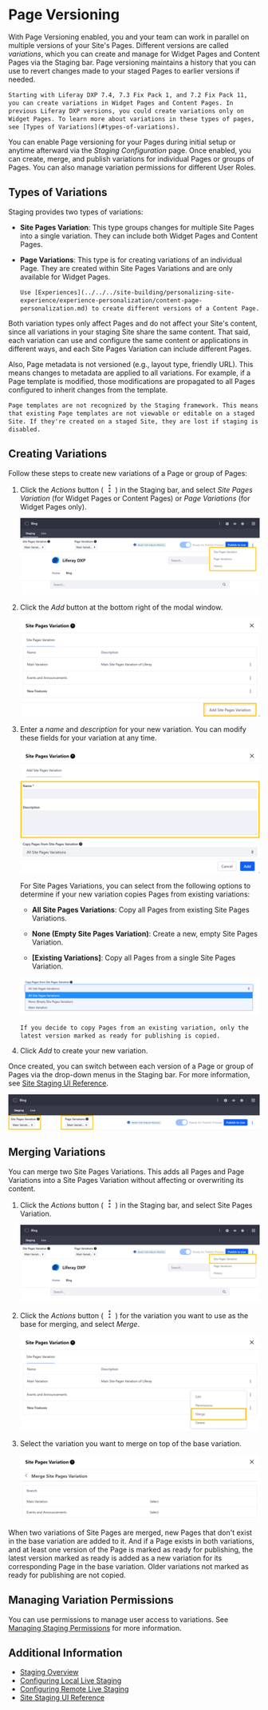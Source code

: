 # Page Versioning

With Page Versioning enabled, you and your team can work in parallel on multiple versions of your Site's Pages. Different versions are called *variations*, which you can create and manage for Widget Pages and Content Pages via the Staging bar. Page versioning maintains a history that you can use to revert changes made to your staged Pages to earlier versions if needed.

```{note}
Starting with Liferay DXP 7.4, 7.3 Fix Pack 1, and 7.2 Fix Pack 11, you can create variations in Widget Pages and Content Pages. In previous Liferay DXP versions, you could create variations only on Widget Pages. To learn more about variations in these types of pages, see [Types of Variations](#types-of-variations).
```

You can enable Page versioning for your Pages during initial setup or anytime afterward via the *Staging Configuration* page. Once enabled, you can create, merge, and publish variations for individual Pages or groups of Pages. You can also manage variation permissions for different User Roles.

## Types of Variations

Staging provides two types of variations:

* **Site Pages Variation**: This type groups changes for multiple Site Pages into a single variation. They can include both Widget Pages and Content Pages.

* **Page Variations**: This type is for creating variations of an individual Page. They are created within Site Pages Variations and are only available for Widget Pages.

   ```{note}
   Use [Experiences](../../../site-building/personalizing-site-experience/experience-personalization/content-page-personalization.md) to create different versions of a Content Page.
   ```

Both variation types only affect Pages and do not affect your Site's content, since all variations in your staging Site share the same content. That said, each variation can use and configure the same content or applications in different ways, and each Site Pages Variation can include different Pages.

Also, Page metadata is not versioned (e.g., layout type, friendly URL). This means changes to metadata are applied to all variations. For example, if a Page template is modified, those modifications are propagated to all Pages configured to inherit changes from the template.

```{note}
Page templates are not recognized by the Staging framework. This means that existing Page templates are not viewable or editable on a staged Site. If they're created on a staged Site, they are lost if staging is disabled.
```

## Creating Variations

Follow these steps to create new variations of a Page or group of Pages:

1. Click the *Actions* button ( ![Actions button](../../../images/icon-actions.png) ) in the Staging bar, and select *Site Pages Variation* (for Widget Pages or Content Pages) or *Page Variations* (for Widget Pages only).

   ![Click the Actions button in the Staging bar and select the variation type you want to create.](./page-versioning/images/03.png)

1. Click the *Add* button at the bottom right of the modal window.

   ![Click the Add button at the bottom right of the modal window](./page-versioning/images/04.png)

1. Enter a *name* and *description* for your new variation. You can modify these fields for your variation at any time.

   ![Enter a name and description for your new variation.](./page-versioning/images/05.png)

   For Site Pages Variations, you can select from the following options to determine if your new variation copies Pages from existing variations:

   * **All Site Pages Variations**: Copy all Pages from existing Site Pages Variations.

   * **None (Empty Site Pages Variation)**: Create a new, empty Site Pages Variation.

   * **[Existing Variations]**: Copy all Pages from a single Site Pages Variation.

   ![Determine whether your new Site Pages Variation copies Pages from existing variations](./page-versioning/images/06.png)

   ```{note}
   If you decide to copy Pages from an existing variation, only the latest version marked as ready for publishing is copied.
   ```

1. Click *Add* to create your new variation.

Once created, you can switch between each version of a Page or group of Pages via the drop-down menus in the Staging bar. For more information, see [Site Staging UI Reference](./site-staging-ui-reference.md).

![You can switch between each version of a Page or group of Pages via the drop-down menus in the Staging bar](./page-versioning/images/02.png)

## Merging Variations

You can merge two Site Pages Variations. This adds all Pages and Page Variations into a Site Pages Variation without affecting or overwriting its content.

1. Click the *Actions* button ( ![Actions button](../../../images/icon-actions.png) ) in the Staging bar, and select Site Pages Variation.

   ![Select Site Pages Variation.](./page-versioning/images/07.png)

1. Click the *Actions* button ( ![Actions button](../../../images/icon-actions.png) ) for the variation you want to use as the base for merging, and select *Merge*.

   ![Click the Actions button for the variation you want to use as the base for merging, and select Merge.](./page-versioning/images/08.png)

1. Select the variation you want to merge on top of the base variation.

   ![Select the variation you want to merge on top of the base variation.](./page-versioning/images/09.png)

When two variations of Site Pages are merged, new Pages that don't exist in the base variation are added to it. And if a Page exists in both variations, and at least one version of the Page is marked as ready for publishing, the latest version marked as ready is added as a new variation for its corresponding Page in the base variation. Older variations not marked as ready for publishing are not copied.

## Managing Variation Permissions

You can use permissions to manage user access to variations. See [Managing Staging Permissions](./managing-staging-permissions.md) for more information.

## Additional Information

* [Staging Overview](../staging.md)
* [Configuring Local Live Staging](./configuring-local-live-staging.md)
* [Configuring Remote Live Staging](./configuring-remote-live-staging.md)
* [Site Staging UI Reference](./site-staging-ui-reference.md)
